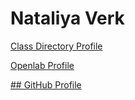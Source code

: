 # Nataliya Verk


[Class Directory Profile](https://openlab.bmcc.cuny.edu/mmp-350-spring-21/directory/nataliya-verkhoturtseva/)


[Openlab Profile](https://openlab.bmcc.cuny.edu/members/nataliyavertigo/)


[## GitHub Profile](https://github.com/nataliyavertigo)